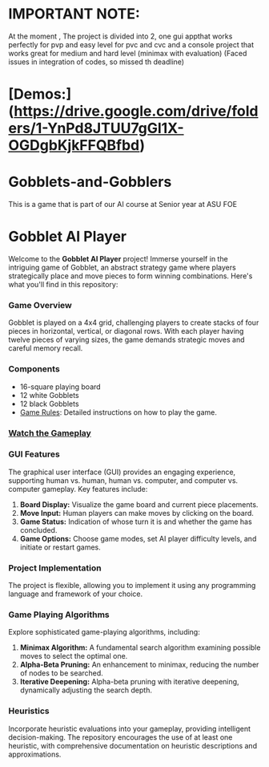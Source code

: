 # IMPORTANT NOTE:
At the moment , The project is divided into 2, one gui appthat works perfectly for pvp and easy level for pvc and cvc  and a console project that works great for medium and hard level (minimax with evaluation)
(Faced issues in integration of codes, so missed th deadline)
# [Demos:] (https://drive.google.com/drive/folders/1-YnPd8JTUU7gGl1X-OGDgbKjkFFQBfbd)
# Gobblets-and-Gobblers
This is a game that is part of our AI course at Senior year at ASU FOE 
# Gobblet AI Player

Welcome to the **Gobblet AI Player** project! Immerse yourself in the intriguing game of Gobblet, an abstract strategy game where players strategically place and move pieces to form winning combinations. Here's what you'll find in this repository:

### Game Overview
Gobblet is played on a 4x4 grid, challenging players to create stacks of four pieces in horizontal, vertical, or diagonal rows. With each player having twelve pieces of varying sizes, the game demands strategic moves and careful memory recall.

### Components
- 16-square playing board
- 12 white Gobblets
- 12 black Gobblets
- [Game Rules](https://www.boardspace.net/gobblet/english/gobblet_rules.pdf): Detailed instructions on how to play the game.

### [Watch the Gameplay](https://www.youtube.com/watch?v=aSaAjQY8_b0)

### GUI Features
The graphical user interface (GUI) provides an engaging experience, supporting human vs. human, human vs. computer, and computer vs. computer gameplay. Key features include:
1. **Board Display:** Visualize the game board and current piece placements.
2. **Move Input:** Human players can make moves by clicking on the board.
3. **Game Status:** Indication of whose turn it is and whether the game has concluded.
4. **Game Options:** Choose game modes, set AI player difficulty levels, and initiate or restart games.

### Project Implementation
The project is flexible, allowing you to implement it using any programming language and framework of your choice.

### Game Playing Algorithms
Explore sophisticated game-playing algorithms, including:
1. **Minimax Algorithm:** A fundamental search algorithm examining possible moves to select the optimal one.
2. **Alpha-Beta Pruning:** An enhancement to minimax, reducing the number of nodes to be searched.
3. **Iterative Deepening:** Alpha-beta pruning with iterative deepening, dynamically adjusting the search depth.

### Heuristics
Incorporate heuristic evaluations into your gameplay, providing intelligent decision-making. The repository encourages the use of at least one heuristic, with comprehensive documentation on heuristic descriptions and approximations.
